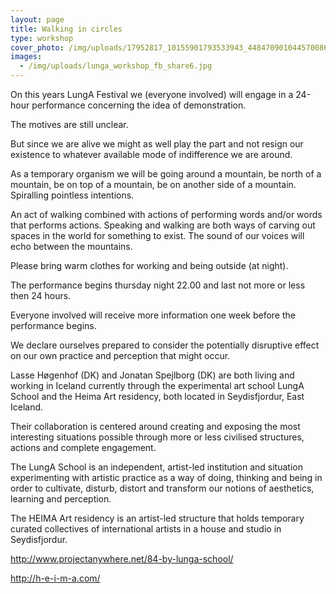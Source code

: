 ```yaml
---
layout: page
title: Walking in circles
type: workshop
cover_photo: /img/uploads/17952817_10155901793533943_4484709010445700860_n.jpg
images:
  - /img/uploads/lunga_workshop_fb_share6.jpg
---
```

On this years LungA Festival we (everyone involved) will engage in a 24-hour performance concerning the idea of demonstration.

The motives are still unclear.

But since we are alive we might as well play the part and not resign our existence to whatever available mode of indifference we are around.

As a temporary organism we will be going around a mountain, be north of a mountain, be on top of a mountain, be on another side of a mountain. Spiralling pointless intentions.

An act of walking combined with actions of performing words and/or words that performs actions. Speaking and walking are both ways of carving out spaces in the world for something to exist. The sound of our voices will echo between the mountains.

Please bring warm clothes for working and being outside (at night).

The performance begins thursday night 22.00 and last not more or less then 24 hours.

Everyone involved will receive more information one week before the performance begins.

We declare ourselves prepared to consider the potentially disruptive effect on our own practice and perception that might occur.

Lasse Høgenhof (DK) and Jonatan Spejlborg (DK) are both living and working in Iceland currently through the experimental art school LungA School and the Heima Art residency, both located in Seydisfjordur, East Iceland.

Their collaboration is centered around creating and exposing the most interesting situations possible through more or less civilised structures, actions and complete engagement.

The LungA School is an independent, artist-led institution and situation experimenting with artistic practice as a way of doing, thinking and being in order to cultivate, disturb, distort and transform our notions of aesthetics, learning and perception.

The HEIMA Art residency is an artist-led structure that holds temporary curated collectives of international artists in a house and studio in Seydisfjordur.

<http://www.projectanywhere.net/84-by-lunga-school/>

<http://h-e-i-m-a.com/>
